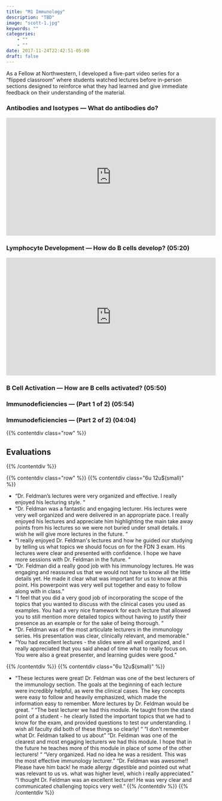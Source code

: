 ```yaml
---
title: "M1 Immunology"
description: "TBD"
image: "scott-1.jpg"
keywords: ""
categories:
    - ""
    - ""
date: 2017-11-24T22:42:51-05:00
draft: false
---
```



As a Fellow at Northwestern, I developed a five-part video series for a “flipped classroom” where students watched lectures before in-person sections designed to reinforce what they had learned and give immediate feedback on their understanding of the material.

### Antibodies and Isotypes — What do antibodies do?

<iframe width="560" height="315" src="https://www.youtube.com/embed/clcMj25T518?rel=0" frameborder="0" allowfullscreen></iframe>

### Lymphocyte Development — How do B cells develop? (05:20)

<iframe width="560" height="315" src="https://www.youtube.com/embed/FMBjJfaiIzw?rel=0" frameborder="0" allowfullscreen></iframe>

### B Cell Activation — How are B cells activated? (05:50)
### Immunodeficiencies — (Part 1 of 2) (05:54)​
### Immunodeficiencies — (Part 2 of 2) (04:04)


{{% contentdiv class="row" %}}

## Evaluations

{{% /contentdiv %}}

{{% contentdiv class="row" %}}
{{% contentdiv class="6u 12u$(small)" %}}

- “Dr. Feldman’s lectures were very organized and effective. I really enjoyed his lecturing style. “
- “Dr. Feldman was a fantastic and engaging lecturer. His lectures were very well organized and were delivered in an appropriate pace. I really enjoyed his lectures and appreciate him highlighting the main take away points from his lectures so we were not buried under small details. I wish he will give more lectures in the future. “
- “I really enjoyed Dr. Feldman's lectures and how he guided our studying by telling us what topics we should focus on for the FDN 3 exam. His lectures were clear and presented with confidence. I hope we have more sessions with Dr. Feldman in the future. “
- “Dr. Feldman did a really good job with his immunology lectures. He was engaging and reassured us that we would not have to know all the little details yet. He made it clear what was important for us to know at this point. His powerpoint was very well put together and easy to follow along with in class.”
- “I feel that you did a very good job of incorporating the scope of the topics that you wanted to discuss with the clinical cases you used as examples. You had a very nice framework for each lecture that allowed you to still mention more detailed topics without having to justify their presence as an example or for the sake of being thorough. “
- “Dr. Feldman was of the most articulate lecturers in the immunology series. His presentation was clear, clinically relevant, and memorable.”
- “You had excellent lectures - the slides were all well organized, and I really appreciated that you said ahead of time what to really focus on. You were also a great presenter, and learning guides were good.”

{{% /contentdiv %}}
{{% contentdiv class="6u 12u$(small)" %}}

- “These lectures were great! Dr. Feldman was one of the best lecturers of the immunology section. The goals at the beginning of each lecture were incredibly helpful, as were the clinical cases. The key concepts were easy to follow and heavily emphasized, which made the information easy to remember. More lectures by Dr. Feldman would be great. “
“The best lecturer we had this module. He taught from the stand point of a student - he clearly listed the important topics that we had to know for the exam, and provided questions to test our understanding. I wish all faculty did both of these things so clearly! “
“I don’t remember what Dr. Feldman talked to us about”
“Dr. Feldman was one of the clearest and most engaging lecturers we had this module. I hope that in the future he teaches more of this module in place of some of the other lecturers! “
“Very organized. Had no idea he was a resident. This was the most effective immunology lecturer.”
“Dr. Feldman was awesome!! Please have him back! he made allergy digestible and pointed out what was relevant to us vs. what was higher level, which i really appreciated.”
“I thought Dr. Feldman was an excellent lecturer! He was very clear and communicated challenging topics very well.”
{{% /contentdiv %}}
{{% /contentdiv %}}
